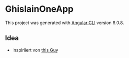 # GhislainOneApp

This project was generated with [Angular CLI](https://github.com/angular/angular-cli) version 6.0.8.

## Idea
-  Inspiriiert von [this Guy](https://github.com/orizens/echoes-player)